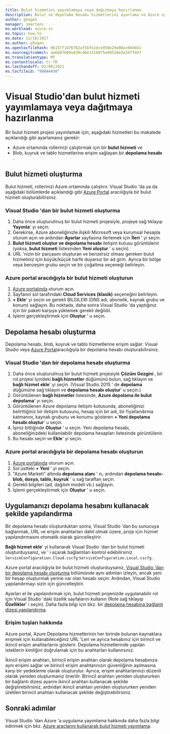 ```yaml
---
title: Bulut hizmetini yayımlamaya veya dağıtmaya hazırlanma
description: Bulut ve depolama hesabı hizmetlerini ayarlama ve Azure uygulamanızı yapılandırma yordamlarını öğrenin.
author: ghogen
manager: jmartens
ms.workload: azure-vs
ms.topic: how-to
ms.date: 11/10/2017
ms.author: ghogen
ms.openlocfilehash: 06157f1476762af5bfe24ce950e29e80ac60e6b1
ms.sourcegitcommit: ae6d47b09a439cd0e13180f5e89510e3e347fd47
ms.translationtype: MT
ms.contentlocale: tr-TR
ms.lasthandoff: 02/08/2021
ms.locfileid: "99844430"
---
```

# <a name="prepare-to-publish-or-deploy-a-cloud-service-from-visual-studio"></a>Visual Studio'dan bulut hizmeti yayımlamaya veya dağıtmaya hazırlanma

Bir bulut hizmeti projesi yayımlamak için, aşağıdaki hizmetleri bu makalede açıklandığı gibi ayarlamanız gerekir:

* Azure ortamında rollerinizi çalıştırmak için bir **bulut hizmeti** ve
* Blob, kuyruk ve tablo hizmetlerine erişim sağlayan bir **depolama hesabı** .

## <a name="create-a-cloud-service"></a>Bulut hizmeti oluşturma

Bulut hizmeti, rollerinizi Azure ortamında çalıştırır. Visual Studio 'da ya da aşağıdaki bölümlerde açıklandığı gibi [Azure Portal](https://portal.azure.com/) aracılığıyla bir bulut hizmeti oluşturabilirsiniz.

### <a name="create-a-cloud-service-from-visual-studio"></a>Visual Studio 'dan bir bulut hizmeti oluşturma

1. Daha önce oluşturulmuş bir bulut hizmeti projesiyle, projeye sağ tıklayıp **Yayımla**' yı seçin.
1. Gerekirse, Azure aboneliğinizle ilişkili Microsoft veya kurumsal hesapla oturum açın ve ardından **Ayarlar** sayfasına Ilerlemek için **İleri** ' yi seçin.
1. **Bulut hizmeti oluştur ve depolama hesabı** iletişim kutusu görüntülenir (yoksa, **bulut hizmeti** listesinden **Yeni oluştur** ' u seçin).
1. URL 'nizin bir parçasını oluşturan ve benzersiz olması gereken bulut hizmetiniz için büyük/küçük harfe duyarsız bir ad girin. Ayrıca bir bölge veya benzeşim grubu seçin ve bir çoğaltma seçeneği belirleyin.

### <a name="create-a-cloud-service-through-the-azure-portal"></a>Azure portal aracılığıyla bir bulut hizmeti oluşturun

1. [Azure portalında](https://portal.azure.com/) oturum açın.
1. Sayfanın sol tarafındaki **Cloud Services (klasik)** seçeneğini belirleyin.
1. **+ Ekle**' yi seçin ve gerekli BILGILERI (DNS adı, abonelik, kaynak grubu ve konum) sağlayın. Bu noktada, daha sonra Visual Studio 'da yaptığınız için bir paketi karşıya yüklemek gerekli değildir.
1. İşlemi gerçekleştirmek için **Oluştur** ' u seçin.

## <a name="create-a-storage-account"></a>Depolama hesabı oluşturma

Depolama hesabı, blob, kuyruk ve tablo hizmetlerine erişim sağlar. Visual Studio veya [Azure Portal](https://portal.azure.com/)aracılığıyla bir depolama hesabı oluşturabilirsiniz.

### <a name="create-a-storage-account-from-visual-studio"></a>Visual Studio 'dan bir depolama hesabı oluşturma

1. Daha önce oluşturulmuş bir bulut hizmeti projesiyle **Çözüm Gezgini** , bir rol projesi Içindeki **bağlı hizmetler** düğümünü bulun, sağ tıklayın ve **bağlı hizmet ekle**' yi seçin. (Visual Studio 2015 ' de **depolama** düğümüne sağ tıklayın ve **depolama hesabı oluştur**' u seçin.)
1. Görüntülenen **bağlı hizmetler** listesinde, **Azure depolama ile bulut depolama**' yı seçin.
1. Görüntülenen Azure depolama iletişim kutusunda, aboneliğinizi belirttiğiniz bir iletişim kutusunu, hesap için bir adı, bir fiyatlandırma katmanını, kaynak grubunu ve konumu gösteren **+ Yeni depolama hesabı oluştur**' u seçin.
1. İşiniz bittiğinde **Oluştur** ' u seçin. Yeni depolama hesabı, aboneliğinizdeki kullanılabilir depolama hesapları listesinde görüntülenir.
1. Bu hesabı seçin ve **Ekle**' yi seçin.

### <a name="create-a-storage-account-through-the-azure-portal"></a>Azure portal aracılığıyla bir depolama hesabı oluşturun

1. [Azure portalında](https://portal.azure.com/) oturum açın.
1. Sol üstteki **+ Yeni** ' yi seçin.
1. "Azure Marketi" altında **depolama alanı** ' nı, ardından **depolama hesabı-blob, dosya, tablo, kuyruk** ' u sağ taraftan seçin.
1. Gerekli bilgileri (ad, dağıtım modeli vb.) sağlayın.
1. İşlemi gerçekleştirmek için **Oluştur** ' u seçin.

## <a name="configure-your-app-to-use-the-storage-account"></a>Uygulamanızı depolama hesabını kullanacak şekilde yapılandırma

Bir depolama hesabı oluşturduktan sonra, Visual Studio 'dan bu sunucuya bağlanmak, URL ve erişim anahtarları dahil olmak üzere, proje için hizmet yapılandırmasını otomatik olarak güncelleştirir.

**Bağlı hizmet ekle**' yi kullanarak Visual Studio 'dan bir bulut hizmeti oluşturduysanız, ve ' i açarak bağlantıları kontrol edebilirsiniz `ServiceConfiguration.Cloud.cscfg` `ServiceConfiguration.Local.cscfg` .

Azure portal aracılığıyla bir bulut hizmeti oluşturduysanız, [Visual Studio 'dan bir depolama hesabı oluşturma](#create-a-storage-account-from-visual-studio) bölümünde aynı adımları izleyin, ancak yeni bir hesap oluşturmak yerine var olan hesabı seçin. Ardından, Visual Studio yapılandırmayı sizin için güncelleştirir.

Ayarları el ile yapılandırmak için, bulut hizmeti projenizde uygulanabilir rol için Visual Studio 'daki özellik sayfalarını kullanın (Role sağ tıklayıp **Özellikler**' i seçin). Daha fazla bilgi için bkz. bir [depolama hesabına bağlantı dizesi yapılandırma](vs-azure-tools-multiple-services-project-configurations.md#configuring-a-connection-string-for-a-storage-account).

### <a name="about-access-keys"></a>Erişim tuşları hakkında

Azure portal, Azure Depolama hizmetlerinin her birinde bulunan kaynaklara erişmek için kullanabileceğiniz URL 'Leri ve ayrıca hesabınız için birincil ve ikincil erişim anahtarlarını gösterir. Depolama hizmetlerinde yapılan isteklerin kimliğini doğrulamak için bu anahtarları kullanırsınız.

İkincil erişim anahtarı, birincil erişim anahtarı olarak depolama hesabınıza aynı erişimi sağlar ve birincil erişim anahtarınızın güvenliğinin aşılmasına karşı bir yedekleme olarak oluşturulur. Ayrıca, erişim anahtarlarınızı düzenli olarak yeniden oluşturmanız önerilir. Birincil anahtarı yeniden oluştururken bir bağlantı dizesi ayarını ikincil anahtarı kullanacak şekilde değiştirebilirsiniz, ardından ikincil anahtarı yeniden oluştururken yeniden üretilen birincil anahtarı kullanacak şekilde değiştirebilirsiniz.

## <a name="next-steps"></a>Sonraki adımlar

Visual Studio 'dan Azure 'a uygulama yayımlama hakkında daha fazla bilgi edinmek için bkz. [Azure araçlarını kullanarak bulut hizmeti yayımlama](vs-azure-tools-publishing-a-cloud-service.md).
